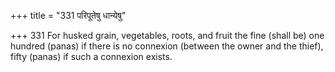 +++
title = "331 परिपूतेषु धान्येषु"

+++
331	For husked grain, vegetables, roots, and fruit the fine (shall be) one hundred (panas) if there is no connexion (between the owner and the thief), fifty (panas) if such a connexion exists.